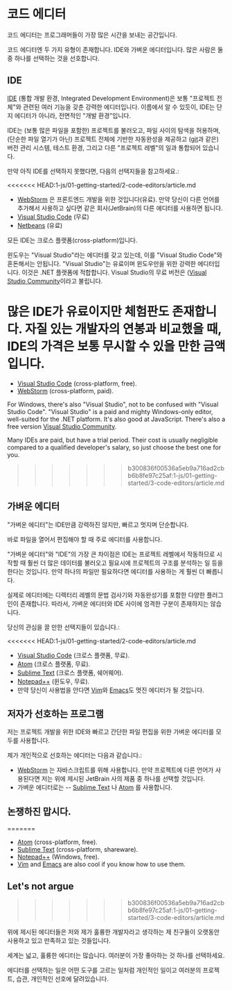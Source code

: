 # 코드 에디터

코드 에디터는 프로그래머들이 가장 많은 시간을 보내는 공간입니다. 

코드 에디터엔 두 가지 유형이 존재합니다. IDE와 가벼운 에디터입니다. 많은 사람은 둘 중 하나를 선택하는 것을 선호합니다.

## IDE

[IDE](https://en.wikipedia.org/wiki/Integrated_development_environment) (통합 개발 환경, Integrated Development Environment)은 보통 "프로젝트 전체"와 관련된 여러 기능을 갖춘 강력한 에디터입니다. 이름에서 알 수 있듯이, IDE는 단지 에디터가 아니라, 전면적인 "개발 환경"입니다.

IDE는 (보통 많은 파일을 포함한) 프로젝트를 불러오고, 파일 사이의 탐색을 허용하며, (단순한 파일 열기가 아닌) 프로젝트 전체에 기반한 자동완성을 제공하고 ([git](https://git-scm.com/)과 같은) 버전 관리 시스템, 테스트 환경, 그리고 다른 "프로젝트 레벨"의 일과 통합되어 있습니다. 

만약 아직 IDE를 선택하지 못했다면, 다음의 선택지들을 참고하세요.:

<<<<<<< HEAD:1-js/01-getting-started/2-code-editors/article.md
- [WebStorm](http://www.jetbrains.com/webstorm/) 은 프론트엔드 개발을 위한 것입니다(유료). 만약 당신이 다른 언어를 추가해서 사용하고 싶다면 같은 회사(JetBrain)의 다른 에디터를 사용하면 됩니다.
- [Visual Studio Code](https://code.visualstudio.com/) (무료)
- [Netbeans](http://netbeans.org/) (유료)

모든 IDE는 크로스 플랫폼(cross-platform)입니다.

윈도우는 "Visual Studio"라는 에디터를 갖고 있는데, 이를 "Visual Studio Code"와 혼돈해서는 안됩니다. "Visual Studio"는 유료이며 윈도우만을 위한 강력한 에디터입니다. 이것은 .NET 플랫폼에 적합합니다. Visual Studio의 무료 버전은 ([Visual Studio Community](https://www.visualstudio.com/vs/community/)이라고 불립니다.

많은 IDE가 유료이지만 체험판도 존재합니다. 자질 있는 개발자의 연봉과 비교했을 때, IDE의 가격은 보통 무시할 수 있을 만한 금액입니다.
=======
- [Visual Studio Code](https://code.visualstudio.com/) (cross-platform, free).
- [WebStorm](http://www.jetbrains.com/webstorm/) (cross-platform, paid).

For Windows, there's also "Visual Studio", not to be confused with "Visual Studio Code". "Visual Studio" is a paid and mighty Windows-only editor, well-suited for the .NET platform. It's also good at JavaScript. There's also a free version [Visual Studio Community](https://www.visualstudio.com/vs/community/).

Many IDEs are paid, but have a trial period. Their cost is usually negligible compared to a qualified developer's salary, so just choose the best one for you.
>>>>>>> b300836f00536a5eb9a716ad2cbb6b8fe97c25af:1-js/01-getting-started/3-code-editors/article.md

## 가벼운 에디터

"가벼운 에디터"는 IDE만큼 강력하진 않지만, 빠르고 멋지며 단순합니다.

바로 파일을 열어서 편집해야 할 때 주로 에디터를 사용합니다.

"가벼운 에디터"와 "IDE"의 가장 큰 차이점은 IDE는 프로젝트 레벨에서 작동하므로 시작할 때 훨씬 더 많은 데이터를 불러오고 필요시에 프로젝트의 구조를 분석하는 일 등을 한다는 것입니다. 만약 하나의 파일만 필요하다면 에디터를 사용하는 게 훨씬 더 빠릅니다.

실제로 에디터에는 디렉터리 레벨의 문법 검사기와 자동완성기를 포함한 다양한 플러그인이 존재합니다. 따라서, 가벼운 에디터와 IDE 사이에 엄격한 구분이 존재하지는 않습니다. 

당신의 관심을 끌 만한 선택지들이 있습니다.:

<<<<<<< HEAD:1-js/01-getting-started/2-code-editors/article.md
- [Visual Studio Code](https://code.visualstudio.com/) (크로스 플랫폼, 무료).
- [Atom](https://atom.io/) (크로스 플랫폼, 무료).
- [Sublime Text](http://www.sublimetext.com) (크로스 플랫폼, 쉐어웨어).
- [Notepad++](https://notepad-plus-plus.org/) (윈도우, 무료).
- 만약 당신이 사용법을 안다면 [Vim](http://www.vim.org/)와 [Emacs](https://www.gnu.org/software/emacs/)도 멋진 에디터가 될 것입니다.

## 저자가 선호하는 프로그램

저는 프로젝트 개발을 위한 IDE와 빠르고 간단한 파일 편집을 위한 가벼운 에디터를 모두를 사용합니다.

제가 개인적으로 선호하는 에디터는 다음과 같습니다.:

- [WebStorm](http://www.jetbrains.com/webstorm/) 는 자바스크립트를 위해 사용합니다. 만약 프로젝트에 다른 언어가 사용된다면 저는 위에 제시된 JetBrain 사의 제품 중 하나를 선택할 것입니다.
- 가벼운 에디터로는 -- [Sublime Text](http://www.sublimetext.com) 나 [Atom](https://atom.io/) 를 사용합니다.

## 논쟁하진 맙시다.
=======
- [Atom](https://atom.io/) (cross-platform, free).
- [Sublime Text](http://www.sublimetext.com) (cross-platform, shareware).
- [Notepad++](https://notepad-plus-plus.org/) (Windows, free).
- [Vim](http://www.vim.org/) and [Emacs](https://www.gnu.org/software/emacs/) are also cool if you know how to use them.

## Let's not argue
>>>>>>> b300836f00536a5eb9a716ad2cbb6b8fe97c25af:1-js/01-getting-started/3-code-editors/article.md

위에 제시된 에디터들은 저와 제가 훌륭한 개발자라고 생각하는 제 친구들이 오랫동안 사용하고 있고 만족하고 있는 것들입니다. 

세계는 넓고, 훌륭한 에디터는 많습니다. 여러분이 가장 좋아하는 것 하나를 선택하세요.

에디터를 선택하는 일은 어떤 도구를 고르는 일처럼 개인적인 일이고 여러분의 프로젝트, 습관, 개인적인 선호에 달려있습니다.
